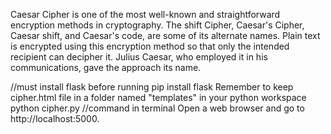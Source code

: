 Caesar Cipher is one of the most well-known and straightforward encryption methods in cryptography.
The shift Cipher, Caesar's Cipher, Caesar shift, and Caesar's code, are some of its alternate names.
Plain text is encrypted using this encryption method so that only the intended recipient can decipher it. 
Julius Caesar, who employed it in his communications, gave the approach its name.

//must install flask before running
pip install flask
Remember to keep cipher.html file in a folder named "templates" in your python workspace
python cipher.py  //command in terminal
Open a web browser and go to http://localhost:5000.
